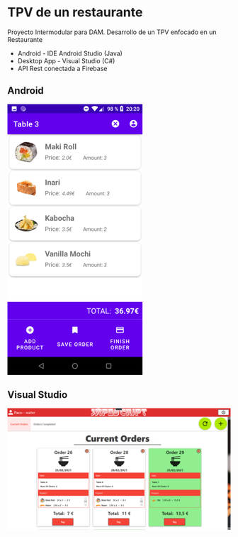 # TPV de un restaurante
Proyecto Intermodular para DAM.
Desarrollo de un TPV enfocado en un Restaurante
- Android - IDE Android Studio (Java)
- Desktop App - Visual Studio (C#)
- API Rest conectada a Firebase

## Android
![](Images-README/menu-android.png)

## Visual Studio
![](Images-README/visual-menu.png)
